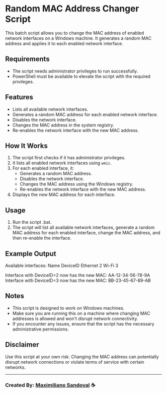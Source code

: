 # Random MAC Address Changer Script

This batch script allows you to change the MAC address of enabled network interfaces on a Windows machine. It generates a random MAC address and applies it to each enabled network interface.

## Requirements

- The script needs administrator privileges to run successfully.
- PowerShell must be available to elevate the script with the required privileges.
  
## Features

- Lists all available network interfaces.
- Generates a random MAC address for each enabled network interface.
- Disables the network interface.
- Changes the MAC address in the system registry.
- Re-enables the network interface with the new MAC address.

## How It Works

1. The script first checks if it has administrator privileges.
2. It lists all enabled network interfaces using `wmic`.
3. For each enabled interface, it:
   - Generates a random MAC address.
   - Disables the network interface.
   - Changes the MAC address using the Windows registry.
   - Re-enables the network interface with the new MAC address.
4. Displays the new MAC address for each interface.

## Usage

1. Run the script .bat.
2. The script will list all available network interfaces, generate a random MAC address for each enabled interface, change the MAC address, and then re-enable the interface.

## Example Output

Available interfaces: Name DeviceID Ethernet 2 Wi-Fi 3

Interface with DeviceID=2 now has the new MAC: AA-12-34-56-78-9A Interface with DeviceID=3 now has the new MAC: BB-23-45-67-89-AB

## Notes

- This script is designed to work on Windows machines.
- Make sure you are running this on a machine where changing MAC addresses is allowed and won't disrupt network connectivity.
- If you encounter any issues, ensure that the script has the necessary administrative permissions.

## Disclaimer

Use this script at your own risk. Changing the MAC address can potentially disrupt network connections or violate terms of service with certain networks.

---

### Created By: [Maximiliano Sandoval](https://github.com/maxisandoval37) ☕
